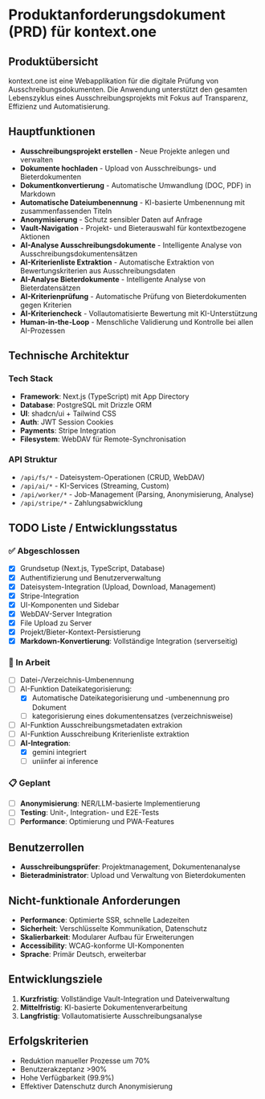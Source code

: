 # Produktanforderungsdokument (PRD) für kontext.one

## Produktübersicht

kontext.one ist eine Webapplikation für die digitale Prüfung von Ausschreibungsdokumenten. Die Anwendung unterstützt den gesamten Lebenszyklus eines Ausschreibungsprojekts mit Fokus auf Transparenz, Effizienz und Automatisierung.

## Hauptfunktionen

- **Ausschreibungsprojekt erstellen** - Neue Projekte anlegen und verwalten
- **Dokumente hochladen** - Upload von Ausschreibungs- und Bieterdokumenten
- **Dokumentkonvertierung** - Automatische Umwandlung (DOC, PDF) in Markdown
- **Automatische Dateiumbenennung** - KI-basierte Umbenennung mit zusammenfassenden Titeln
- **Anonymisierung** - Schutz sensibler Daten auf Anfrage
- **Vault-Navigation** - Projekt- und Bieterauswahl für kontextbezogene Aktionen
- **AI-Analyse Ausschreibungsdokumente** - Intelligente Analyse von Ausschreibungsdokumentensätzen
- **AI-Kriterienliste Extraktion** - Automatische Extraktion von Bewertungskriterien aus Ausschreibungsdaten
- **AI-Analyse Bieterdokumente** - Intelligente Analyse von Bieterdatensätzen
- **AI-Kriterienprüfung** - Automatische Prüfung von Bieterdokumenten gegen Kriterien
- **AI-Kriteriencheck** - Vollautomatisierte Bewertung mit KI-Unterstützung
- **Human-in-the-Loop** - Menschliche Validierung und Kontrolle bei allen AI-Prozessen

## Technische Architektur

### Tech Stack

- **Framework**: Next.js (TypeScript) mit App Directory
- **Database**: PostgreSQL mit Drizzle ORM
- **UI**: shadcn/ui + Tailwind CSS
- **Auth**: JWT Session Cookies
- **Payments**: Stripe Integration
- **Filesystem**: WebDAV für Remote-Synchronisation

### API Struktur

- `/api/fs/*` - Dateisystem-Operationen (CRUD, WebDAV)
- `/api/ai/*` - KI-Services (Streaming, Custom)
- `/api/worker/*` - Job-Management (Parsing, Anonymisierung, Analyse)
- `/api/stripe/*` - Zahlungsabwicklung

## TODO Liste / Entwicklungsstatus

### ✅ Abgeschlossen

- [x] Grundsetup (Next.js, TypeScript, Database)
- [x] Authentifizierung und Benutzerverwaltung
- [x] Dateisystem-Integration (Upload, Download, Management)
- [x] Stripe-Integration
- [x] UI-Komponenten und Sidebar
- [x] WebDAV-Server Integration
- [x] File Upload zu Server
- [x] Projekt/Bieter-Kontext-Persistierung
- [x] **Markdown-Konvertierung**: Vollständige Integration (serverseitig)

### 🚧 In Arbeit

- [ ] Datei-/Verzeichnis-Umbenennung
- [ ] AI-Funktion Dateikategorisierung:
  - [x] Automatische Dateikategorisierung und -umbenennung pro Dokument
  - [ ] kategorisierung eines dokumentensatzes (verzeichnisweise)
- [ ] AI-Funktion Ausschreibungsmetadaten extrakion
- [ ] AI-Funktion Ausschreibung Kriterienliste extraktion
- [ ] **AI-Integration**:
  - [x] gemini integriert
  - [ ] uniinfer ai inference

### 📋 Geplant

- [ ] **Anonymisierung**: NER/LLM-basierte Implementierung
- [ ] **Testing**: Unit-, Integration- und E2E-Tests
- [ ] **Performance**: Optimierung und PWA-Features

## Benutzerrollen

- **Ausschreibungsprüfer**: Projektmanagement, Dokumentenanalyse
- **Bieteradministrator**: Upload und Verwaltung von Bieterdokumenten

## Nicht-funktionale Anforderungen

- **Performance**: Optimierte SSR, schnelle Ladezeiten
- **Sicherheit**: Verschlüsselte Kommunikation, Datenschutz
- **Skalierbarkeit**: Modularer Aufbau für Erweiterungen
- **Accessibility**: WCAG-konforme UI-Komponenten
- **Sprache**: Primär Deutsch, erweiterbar

## Entwicklungsziele

1. **Kurzfristig**: Vollständige Vault-Integration und Dateiverwaltung
2. **Mittelfristig**: KI-basierte Dokumentenverarbeitung
3. **Langfristig**: Vollautomatisierte Ausschreibungsanalyse

## Erfolgskriterien

- Reduktion manueller Prozesse um 70%
- Benutzerakzeptanz >90%
- Hohe Verfügbarkeit (99.9%)
- Effektiver Datenschutz durch Anonymisierung
